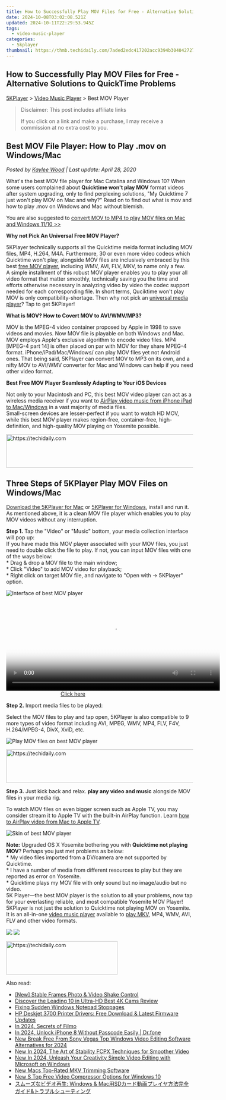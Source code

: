 ```yaml
---
title: How to Successfully Play MOV Files for Free - Alternative Solutions to QuickTime Problems
date: 2024-10-08T03:02:08.521Z
updated: 2024-10-11T22:29:53.945Z
tags:
  - video-music-player
categories:
  - 5kplayer
thumbnail: https://thmb.techidaily.com/7aded2edc417202acc9394b304042727d6eb0d2ac27c609d7377dead2e886b5a.jpg
---
```


## How to Successfully Play MOV Files for Free - Alternative Solutions to QuickTime Problems

[5KPlayer](https://tools.techidaily.com/5kplayer/products/) \> [Video Music Player](https://tools.techidaily.com/5kplayer/video-music-player/) \> Best MOV Player 

>  Disclaimer: This post includes affiliate links
>
>  If you click on a link and make a purchase, I may receive a commission at no extra cost to you.
>

## Best MOV File Player: How to Play .mov on Windows/Mac

 _Posted by [Kaylee Wood](https://www.quora.com/profile/Amanda-Hu-21) | Last update: April 28, 2020_

What's the best MOV file player for Mac Catalina and Windows 10? When some users complained about **Quicktime won't play MOV** format videos after system upgrading, only to find perplexing solutions, "My Quicktime 7 just won't play MOV on Mac and why?" Read on to find out what is mov and how to play .mov on Windows and Mac without blemish. 

You are also suggested to [convert MOV to MP4 to play MOV files on Mac and Windows 11/10 >>](https://tools.techidaily.com/winxdvd/products/)

**Why not Pick An Universal Free MOV Player?**

5KPlayer technically supports all the Quicktime meida format including MOV files, MP4, H.264, M4A. Furthermore, 30 or even more video codecs which Quicktime won't play, alongside MOV files are inclusively embraced by this best [free MOV player](https://tools.techidaily.com/5kplayer/video-music-player/), including WMV, AVI, FLV, MKV, to name only a few.   
 A simple installment of this robust MOV player enables you to play your all video format that matter smoothly, technically saving you the time and efforts otherwise necessary in analyzing video by video the codec support needed for each corresponding file. In short terms, Quciktime won't play MOV is only compatibility-shortage. Then why not pick an [universal media player](https://tools.techidaily.com/5kplayer/video-music-player/)? Tap to get 5KPlayer!

**What is MOV? How to Covert MOV to AVI/WMV/MP3?** 

MOV is the MPEG-4 video container proposed by Apple in 1998 to save videos and movies. Now MOV file is playable on both Windows and Mac. MOV employs Apple's exclusive algorithm to encode video files. MP4 \[MPEG-4 part 14\] is often placed on par with MOV for they share MPEG-4 format. iPhone/iPad/Mac/Windows/ can play MOV files yet not Android ones. That being said, 5KPlayer can convert MOV to MP3 on its own, and a nifty MOV to AVI/WMV converter for Mac and Windows can help if you need other video format.

**Best Free MOV Player Seamlessly Adapting to Your iOS Devices**

Not only to your Macintosh and PC, this best MOV video player can act as a wireless media receiver if you want to [AirPlay video music from iPhone iPad to Mac/Windows](https://tools.techidaily.com/5kplayer/airplay/) in a vast majority of media files.  
 Small-screen devices are lesser-perfect if you want to watch HD MOV, while this best MOV player makes region-free, container-free, high-definition, and high-quality MOV playing on Yosemite possible.

<!-- affiliate ads begin -->
<a href="https://unicoeye.pxf.io/c/5597632/2134240/18498" target="_top" id="2134240">
  <img src="//a.impactradius-go.com/display-ad/18498-2134240" border="0" alt="https://techidaily.com" width="540" height="90"/>
</a>
<img height="0" width="0" src="https://unicoeye.pxf.io/i/5597632/2134240/18498" style="position:absolute;visibility:hidden;" border="0" />
<!-- affiliate ads end -->

## Three Steps of 5KPlayer Play MOV Files on Windows/Mac

[Download the 5KPlayer for Mac](https://tools.techidaily.com/5kplayer/products/) or [5KPlayer for Windows](https://tools.techidaily.com/5kplayer/products/), install and run it. As mentioned above, it is a clean MOV file player which enables you to play MOV videos without any interruption.

**Step 1.** Tap the "Video" or "Music" bottom, your media collection interface will pop up:  
 If you have made this MOV player associated with your MOV files, you just need to double click the file to play. If not, you can input MOV files with one of the ways below:  
 \* Drag & drop a MOV file to the main window;  
 \* Click "Video" to add MOV video for playback;  
 \* Right click on target MOV file, and navigate to "Open with -> 5KPlayer" option.

![Interface of best MOV player](https://www.5kplayer.com/video-music-player/img/5kplayer-bestmov-yxt-020401.jpg) 

<!-- affiliate ads begin -->
<span id="1982456">
					<video width="576" height="240" style="cursor:pointer"
           poster="//a.impactradius-go.com/display-clicktoplayimage/1982456.png"
           onclick="if(!this.playClicked){this.play();this.setAttribute('controls',true);this.playClicked=true;}">
	   <source src="//a.impactradius-go.com/display-ad/22993-1982456">
	   <img src="//a.impactradius-go.com/display-clicktoplayimage/1982456.png" style="border: none; height: 100%; width: 100%; object-fit: contain">
	</video>
	<div style="width:360px;text-align:center"><a href="javascript:window.open(decodeURIComponent('https%3A%2F%2Fhomestyler.sjv.io%2Fc%2F5597632%2F1982456%2F22993'), '_blank');void(0);">Click here</a></div>
</span>
<img height="0" width="0" src="https://imp.pxf.io/i/5597632/1982456/22993" style="position:absolute;visibility:hidden;" border="0" />
<!-- affiliate ads end -->

**Step 2.** Import media files to be played:

Select the MOV files to play and tap open, 5KPlayer is also compatible to 9 more types of video format including AVI, MPEG, WMV, MP4, FLV, F4V, H.264/MPEG-4, DivX, XviD, etc.

![Play MOV files on best MOV player](https://www.5kplayer.com/video-music-player/img/5kplayer-bestmov-yxt-020402.jpg) 

<!-- affiliate ads begin -->
<a href="https://unicoeye.pxf.io/c/5597632/2134218/18498" target="_top" id="2134218">
  <img src="//a.impactradius-go.com/display-ad/18498-2134218" border="0" alt="https://techidaily.com" width="728" height="90"/>
</a>
<img height="0" width="0" src="https://unicoeye.pxf.io/i/5597632/2134218/18498" style="position:absolute;visibility:hidden;" border="0" />
<!-- affiliate ads end -->

**Step 3.** Just kick back and relax. **play any video and music** alongside MOV files in your media rig.

To watch MOV files on even bigger screen such as Apple TV, you may consider stream it to Apple TV with the built-in AirPlay function. Learn [how to AirPlay video from Mac to Apple TV](https://tools.techidaily.com/5kplayer/airplay/). 

![Skin of best MOV player](https://www.5kplayer.com/video-music-player/img/5kplayer-bestmov-yxt-020403.jpg) 

**Note:** Upgraded OS X Yosemite bothering you with **Quicktime not playing MOV**? Perhaps you just met problems as below:  
 \* My video files imported from a DV/camera are not supported by Quicktime.  
 \* I have a number of media from different resources to play but they are reported as error on Yosemite.  
 \* Quicktime plays my MOV file with only sound but no image/audio but no video.  
 5K Player—the best MOV player is the solution to all your problems, now tap for your everlasting reliable, and most compatible Yosemite MOV Player! 5KPlayer is not just the solution to Quicktime not playing MOV on Yosemite. It is an all-in-one [video music player](https://tools.techidaily.com/5kplayer/video-music-player/) available to [play MKV](https://tools.techidaily.com/5kplayer/video-music-player/), MP4, WMV, AVI, FLV and other video formats.

[![](https://www.5kplayer.com/video-music-player/../button/freedownbackwin.png)](https://tools.techidaily.com/5kplayer/products/) [![](https://www.5kplayer.com/video-music-player/../button/freedownbackmac.png)](https://tools.techidaily.com/5kplayer/products/)

<!-- affiliate ads begin -->
<a href="https://aligracehair.sjv.io/c/5597632/2016165/19272" target="_top" id="2016165">
  <img src="//a.impactradius-go.com/display-ad/19272-2016165" border="0" alt="https://techidaily.com" width="300" height="90"/>
</a>
<img height="0" width="0" src="https://aligracehair.sjv.io/i/5597632/2016165/19272" style="position:absolute;visibility:hidden;" border="0" />
<!-- affiliate ads end -->

<ins class="adsbygoogle"
     style="display:block"
     data-ad-format="autorelaxed"
     data-ad-client="ca-pub-7571918770474297"
     data-ad-slot="1223367746"></ins>

<ins class="adsbygoogle"
     style="display:block"
     data-ad-client="ca-pub-7571918770474297"
     data-ad-slot="8358498916"
     data-ad-format="auto"
     data-full-width-responsive="true"></ins>

<span class="atpl-alsoreadstyle">Also read:</span>
<div><ul>
<li><a href="https://fox-hovers.techidaily.com/new-stable-frames-photo-and-video-shake-control/"><u>[New] Stable Frames Photo & Video Shake Control</u></a></li>
<li><a href="https://extra-hints.techidaily.com/discover-the-leading-10-in-ultra-hd-best-4k-cams-review/"><u>Discover the Leading 10 in Ultra-HD Best 4K Cams Review</u></a></li>
<li><a href="https://win11.techidaily.com/fixing-sudden-windows-notepad-stoppages/"><u>Fixing Sudden Windows Notepad Stoppages</u></a></li>
<li><a href="https://win-dash.techidaily.com/hp-deskjet-3700-printer-drivers-free-download-and-latest-firmware-updates/"><u>HP Deskjet 3700 Printer Drivers: Free Download & Latest Firmware Updates</u></a></li>
<li><a href="https://youtube-help.techidaily.com/in-2024-secrets-of-filmo/"><u>In 2024, Secrets of Filmo</u></a></li>
<li><a href="https://iphone-unlock.techidaily.com/in-2024-unlock-iphone-8-without-passcode-easily-drfone-by-drfone-ios/"><u>In 2024, Unlock iPhone 8 Without Passcode Easily | Dr.fone</u></a></li>
<li><a href="https://video-creation-software.techidaily.com/new-break-free-from-sony-vegas-top-windows-video-editing-software-alternatives-for-2024/"><u>New Break Free From Sony Vegas Top Windows Video Editing Software Alternatives for 2024</u></a></li>
<li><a href="https://video-creation-software.techidaily.com/new-in-2024-the-art-of-stability-fcpx-techniques-for-smoother-video/"><u>New In 2024, The Art of Stability FCPX Techniques for Smoother Video</u></a></li>
<li><a href="https://video-creation-software.techidaily.com/new-in-2024-unleash-your-creativity-simple-video-editing-with-microsoft-on-windows/"><u>New In 2024, Unleash Your Creativity Simple Video Editing with Microsoft on Windows</u></a></li>
<li><a href="https://video-creation-software.techidaily.com/new-macs-top-rated-mkv-trimming-software/"><u>New Macs Top-Rated MKV Trimming Software</u></a></li>
<li><a href="https://video-creation-software.techidaily.com/new-s-top-free-video-compressor-options-for-windows-10/"><u>New S Top Free Video Compressor Options for Windows 10</u></a></li>
<li><a href="https://tech-revival.techidaily.com/windows-and-macsdand/"><u>スムーズなビデオ再生: Windows & Mac用SDカード動画プレイヤ方法完全ガイド&トラブルシューティング</u></a></li>
</ul></div>

